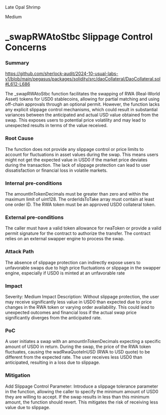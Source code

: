 Late Opal Shrimp

Medium

# _swapRWAtoStbc  Slippage Control Concerns

### Summary

https://github.com/sherlock-audit/2024-10-usual-labs-v1/blob/main/pegasus/packages/solidity/src/daoCollateral/DaoCollateral.sol#L612-L686

The _swapRWAtoStbc function facilitates the swapping of RWA (Real-World Asset) tokens for USD0 stablecoins, allowing for partial matching and using off-chain approvals through an optional permit. However, the function lacks any explicit slippage control mechanisms, which could result in substantial variances between the anticipated and actual USD value obtained from the swap. This exposes users to potential price volatility and may lead to unexpected results in terms of the value received.

### Root Cause

The function does not provide any slippage control or price limits to account for fluctuations in asset values during the swap. This means users might not get the expected value in USD0 if the market price deviates during the transaction. The lack of slippage protection can lead to user dissatisfaction or financial loss in volatile markets.



### Internal pre-conditions

The amountInTokenDecimals must be greater than zero and within the maximum limit of uint128.
The orderIdsToTake array must contain at least one order ID.
The RWA token must be an approved USD0 collateral token.


### External pre-conditions

The caller must have a valid token allowance for rwaToken or provide a valid permit signature for the contract to authorize the transfer.
The contract relies on an external swapper engine to process the swap.

### Attack Path

The absence of slippage protection can indirectly expose users to unfavorable swaps due to high price fluctuations or slippage in the swapper engine, especially if USD0 is minted at an unfavorable rate

### Impact

Severity: Medium
Impact Description: Without slippage protection, the user may receive significantly less value in USD0 than expected due to price changes in the RWA token or varying order availability. This could lead to unexpected outcomes and financial loss if the actual swap price significantly diverges from the anticipated rate.


### PoC

A user initiates a swap with an amountInTokenDecimals expecting a specific amount of USD0 in return.
During the swap, the price of the RWA token fluctuates, causing the wadRwaQuoteInUSD (RWA to USD quote) to be different from the expected rate.
The user receives less USD0 than anticipated, resulting in a loss due to slippage.


### Mitigation

Add Slippage Control Parameter: Introduce a slippage tolerance parameter in the function, allowing the caller to specify the minimum amount of USD0 they are willing to accept. If the swap results in less than this minimum amount, the function should revert. This mitigates the risk of receiving less value due to slippage.